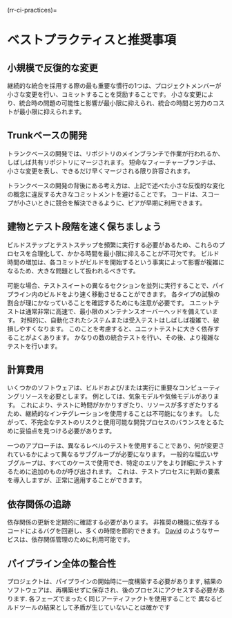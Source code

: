 (rr-ci-practices)=
# ベストプラクティスと推奨事項

## 小規模で反復的な変更

継続的な統合を採用する際の最も重要な慣行の1つは、プロジェクトメンバーが小さな変更を行い、コミットすることを奨励することです。 小さな変更により、統合時の問題の可能性と影響が最小限に抑えられ、統合の時間と労力のコストが最小限に抑えられます。

## Trunkベースの開発

トランクベースの開発では、リポジトリのメインブランチで作業が行われるか、しばしば共有リポジトリにマージされます。 短命なフィーチャーブランチは、小さな変更を表し、できるだけ早くマージされる限り許容されます。

トランクベースの開発の背後にある考え方は、上記で述べた小さな反復的な変化の概念に違反する大きなコミットメントを避けることです。 コードは、スコープが小さいときに競合を解決できるように、ピアが早期に利用できます。

## 建物とテスト段階を速く保ちましょう

ビルドステップとテストステップを頻繁に実行する必要があるため、これらのプロセスを合理化して、かかる時間を最小限に抑えることが不可欠です。 ビルド時間の増加は、各コミットがビルドを開始するという事実によって影響が複雑になるため、大きな問題として扱われるべきです。

可能な場合、テストスイートの異なるセクションを並列に実行することで、パイプライン内のビルドをより速く移動させることができます。 各タイプの試験の割合が理にかなっていることを確認するためにも注意が必要です。 ユニットテストは通常非常に高速で、最小限のメンテナンスオーバーヘッドを備えています。 対照的に、自動化されたシステムまたは受入テストはしばしば複雑で、破損しやすくなります。 このことを考慮すると、ユニットテストに大きく依存することがよくあります。 かなりの数の統合テストを行い、その後、より複雑なテストを行います。

## 計算費用

いくつかのソフトウェアは、ビルドおよび/または実行に重要なコンピューティングリソースを必要とします。 例としては、気象モデルや気候モデルがあります。 これにより、テストに時間がかかりすぎたり、リソースが多すぎたりするため、継続的なインテグレーションを使用することは不可能になります。 したがって、不完全なテストのリスクと使用可能な開発プロセスのバランスをとるために妥協点を見つける必要があります。

一つのアプローチは、異なるレベルのテストを使用することであり、何が変更されているかによって異なるサブグループが必要になります。 一般的な幅広いサブグループは、すべてのケースで使用でき、特定のエリアをより詳細にテストするために追加のものが呼び出されます。 これは、テストプロセスに判断の要素を導入しますが、正常に適用することができます。

## 依存関係の追跡

依存関係の更新を定期的に確認する必要があります。 非推奨の機能に依存するコードによるバグを回避し、多くの時間を節約できます。 [David](https://david-dm.org/) のようなサービスは、依存関係管理のために利用可能です。

## パイプライン全体の整合性

プロジェクトは、パイプラインの開始時に一度構築する必要があります, 結果のソフトウェアは、再構築せずに保存され、後のプロセスにアクセスする必要があります. 各フェーズでまったく同じアーティファクトを使用することで 異なるビルドツールの結果として矛盾が生じていないことは確かです
